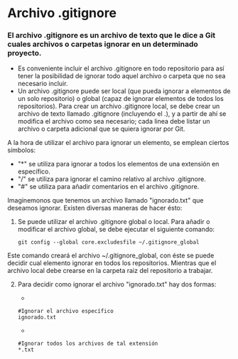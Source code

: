 # Archivo .gitignore
### El archivo .gitignore es un archivo de texto que le dice a Git cuales archivos o carpetas ignorar en un determinado proyecto.
- Es conveniente incluir el archivo .gitignore en todo repositorio para así tener la posibilidad de ignorar todo aquel archivo o carpeta que no sea necesario incluir.
- Un archivo .gitignore puede ser local (que pueda ignorar a elementos de un solo repositorio) o global (capaz de ignorar elementos de todos los repositorios). Para crear un archivo .gitignore local, se debe crear un archivo de texto llamado .gitignore (incluyendo el .), y a partir de ahí se modifica el archivo como sea necesario; cada linea debe listar un archivo o carpeta adicional que se quiera ignorar por Git.

A la hora de utilizar el archivo para ignorar un elemento, se emplean ciertos símbolos:
* "*" se utiliza para ignorar a todos los elementos de una extensión en específico.
* "/" se utiliza para ignorar el camino relativo al archivo .gitignore.
* "#" se utiliza para añadir comentarios en el archivo .gitignore.

Imaginemonos que tenemos un archivo llamado "ignorado.txt" que deseamos ignorar. Existen diversas maneras de hacer ésto:

1. Se puede utilizar el archivo .gitignore global o local. Para añadir o modificar el archivo global, se debe ejecutar el siguiente comando:
	```
	git config --global core.excludesfile ~/.gitignore_global
	```
Este comando creará el archivo ~/.gitignore_global, con éste se puede decidir cual elemento ignorar en todos los repositorios.
Mientras que el archivo local debe crearse en la carpeta raiz del repositorio a trabajar.

2. Para decidir como ignorar el archivo "ignorado.txt" hay dos formas:

	* 
	````
	#Ignorar el archivo específico
	ignorado.txt
	````
	* 
	````
	#Ignorar todos los archivos de tal extensión
	*.txt
	````